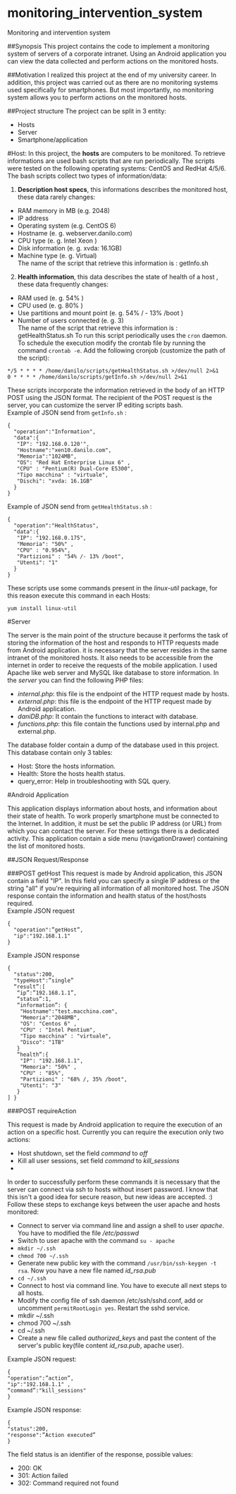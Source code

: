 # monitoring_intervention_system
Monitoring and intervention system

##Synopsis
This project contains the code to implement a monitoring system of servers of a corporate intranet. Using an Android application you can view the data collected and perform actions on the monitored hosts.

##Motivation
I realized this project at the end of my university career. In addition, this project was carried out as there are no monitoring systems used specifically for smartphones. But most importantly, no monitoring system allows you to perform actions on the monitored hosts.

##Project structure
The project can be split in 3 entity:
* Hosts
* Server
* Smartphone/application

#Host:
In this project, the **hosts** are computers to be monitored. To retrieve informations are used bash scripts that are run periodically. The scripts were tested on the following operating systems: CentOS and RedHat 4/5/6.
The bash scripts collect two types of information/data: <br>
1. **Description host specs**, this informations describes the monitored host, these data rarely changes:
  * RAM memory in MB (e.g. 2048)
  * IP address
  * Operating system (e.g. CentOS 6)
  * Hostname (e. g. webserver.danilo.com)
  * CPU type (e. g. Intel Xeon )
  * Disk information (e. g. xvda: 16.1GB)
  * Machine type (e. g. Virtual)<br>
The name of the script that retrieve this information is : getInfo.sh<br>
2. **Health information**, this data describes the state of health of a host , these data frequently changes:
  * RAM used (e. g. 54% )
  * CPU used (e. g. 80% )
  * Use partitions and mount point (e. g. 54% / - 13% /boot )
  * Number of users connected (e. g. 3)<br>
The name of the script that retrieve this information is : getHealthStatus.sh
To run this script periodically uses the `cron` daemon. To schedule the execution modify the crontab file by running the command `crontab -e`.
Add the following cronjob (customize the path of the script):
```
*/5 * * * * /home/danilo/scripts/getHealthStatus.sh >/dev/null 2>&1
0 * * * * /home/danilo/scripts/getInfo.sh >/dev/null 2>&1
```
These scripts incorporate the information retrieved in the body of an HTTP POST using the JSON format. The recipient of the POST request is the server, you can customize the server IP editing scripts bash. <br>
Example of JSON send from `getInfo.sh` :
```
{
  "operation":"Information",
  "data":{
   "IP": "192.168.0.120'",
   "Hostname":"xen10.danilo.com",
   "Memoria":"1024MB",
   "OS": "Red Hat Enterprise Linux 6" ,
   "CPU" : "Pentium(R) Dual-Core E5300",
   "Tipo macchina" : "virtuale",
   "Dischi": "xvda: 16.1GB"
  }
}
```
Example of JSON send from `getHealthStatus.sh` :
```
{
  "operation":"HealthStatus",
  "data":{
   "IP": "192.168.0.175",
   "Memoria": "50%" ,
   "CPU" : "0.954%",
   "Partizioni" : "54% /- 13% /boot",
   "Utenti": "1"
  }
}
```
These scripts use some commands present in the *linux-util* package, for this reason execute this command in each Hosts:<br>
```
yum install linux-util
```
#Server

The server is the main point of the structure because it performs the task of storing the information of the host and responds to HTTP requests made from Android application. it is necessary that the server resides in the same intranet of the monitored hosts. It also needs to be accessible from the internet in order to receive the requests of the mobile application. I used Apache like web server and MySQL like database to store information. In the *server* you can find the following PHP files:
  * *internal.php*: this file is the endpoint of the HTTP request made by hosts.
  * *external.php*: this file is the endpoint of the HTTP request made by Android application.
  * *daniDB.php*: It contain the functions to interact with database.
  * *functions.php*: this file contain the functions used by internal.php and external.php.

The database folder contain a dump of the database used in this project. <br>
This database contain only 3 tables:
* Host: Store the hosts information.
* Health: Store the hosts health status.
* query_error: Help in troubleshooting with SQL query.

#Android Application

This application displays information about hosts, and information about their state of health. To work properly smartphone must be connected to the Internet. In addition, it must be set the public IP address (or URL) from which you can contact the server. For these settings there is a dedicated activity. This application contain a side menu (navigationDrawer) containing the list of monitored hosts.

##JSON Request/Response

###POST getHost
This request is made by Android application, this JSON contain a field "IP". In this field you can specify a single IP address or the string "all" if you're requiring all information of all monitored host. The JSON response contain the information and health status of the host/hosts required.<br>
Example JSON request
```
{
  "operation":”getHost”,
  "ip":"192.168.1.1"
}
```

Example JSON response
```
{
  "status":200,
  "typeHost":”single”
  “result”:[
   “ip”:”192.168.1.1”,
   “status”:1,
   “information”: {
    "Hostname":"test.macchina.com",
    "Memoria":"2048MB",
    "OS": "Centos 6" ,
    "CPU" : "Intel Pentium",
    "Tipo macchina" : "virtuale",
    "Disco": "1TB"
   }
   “health”:{
    "IP": "192.168.1.1",
    "Memoria": "50%" ,
    "CPU" : "85%",
    "Partizioni" : "68% /, 35% /boot",
    "Utenti": "3"
   }
] }
```

###POST requireAction

This request is made by Android application to require the execution of an action on a specific host. Currently you can require the execution only two actions:
* Host shutdown, set the field *command* to *off*
* Kill all user sessions, set field *command* to *kill_sessions*
* 
In order to successfully perform these commands it is necessary that the server can connect via ssh to hosts without insert password. I know that this isn't a good idea for secure reason, but new ideas are accepted. :)
Follow these steps to exchange keys between the user apache and hosts monitored:

* Connect to server via command line and assign a shell to user *apache*. You have to modified the file */etc/passwd*
* Switch to user apache with the command `su - apache`
* `mkdir ~/.ssh`
* `chmod 700 ~/.ssh`
* Generate new public key with the command `/usr/bin/ssh-keygen -t rsa`. Now you have a new file named *id_rsa.pub*
* `cd ~/.ssh`
* Connect to host via command line. You have to execute all next steps to all hosts.
* Modify the config file of ssh daemon /etc/ssh/sshd.conf, add or uncomment `permitRootLogin yes`. Restart the sshd service.
* mkdir ~/.ssh
* chmod 700 ~/.ssh
* cd ~/.ssh
* Create a new file called *authorized_key*s and past the content of the server's public key(file content *id_rsa.pub*, apache user).


Example JSON request:
```
{
"operation":”action”,
"ip":"192.168.1.1" ,
“command”:"kill_sessions"
}
```
Example JSON response:
```
{
"status":200,
"response":”Action executed”
}
```
The field status is an identifier of the response, possible values:
* 200: OK
* 301: Action failed
* 302: Command required not found
